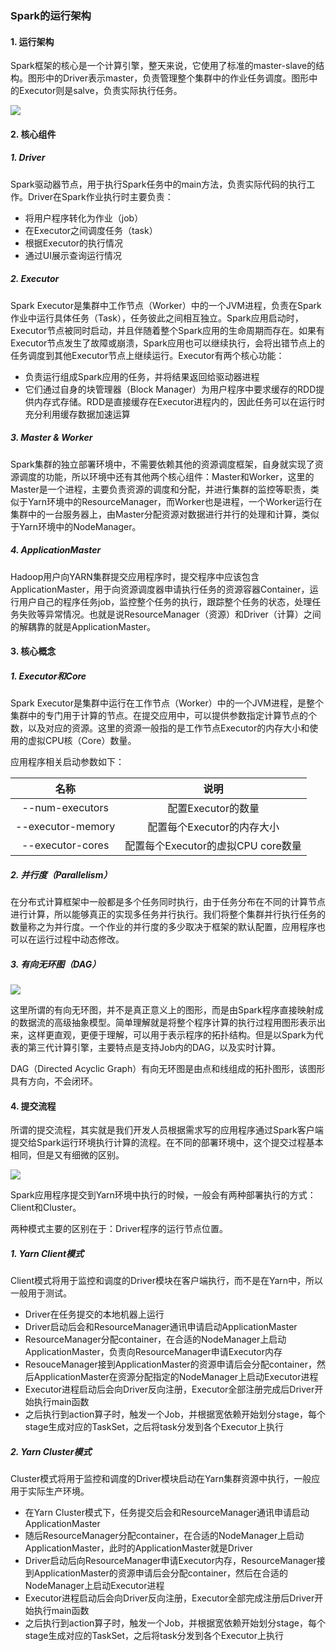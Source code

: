 ### Spark的运行架构

#### 1. 运行架构

Spark框架的核心是一个计算引擎，整天来说，它使用了标准的master-slave的结构。图形中的Driver表示master，负责管理整个集群中的作业任务调度。图形中的Executor则是salve，负责实际执行任务。

![](http://typora-image.test.upcdn.net/images/Spark的运行架构.jpg)

#### 2. 核心组件

##### 1. Driver

Spark驱动器节点，用于执行Spark任务中的main方法，负责实际代码的执行工作。Driver在Spark作业执行时主要负责：

- 将用户程序转化为作业（job）
- 在Executor之间调度任务（task）
- 根据Executor的执行情况
- 通过UI展示查询运行情况

##### 2. Executor

Spark Executor是集群中工作节点（Worker）中的一个JVM进程，负责在Spark作业中运行具体任务（Task），任务彼此之间相互独立。Spark应用启动时，Executor节点被同时启动，并且伴随着整个Spark应用的生命周期而存在。如果有Executor节点发生了故障或崩溃，Spark应用也可以继续执行，会将出错节点上的任务调度到其他Executor节点上继续运行。Executor有两个核心功能：

- 负责运行组成Spark应用的任务，并将结果返回给驱动器进程
- 它们通过自身的块管理器（Block Manager）为用户程序中要求缓存的RDD提供内存式存储。RDD是直接缓存在Executor进程内的，因此任务可以在运行时充分利用缓存数据加速运算

##### 3. Master & Worker

Spark集群的独立部署环境中，不需要依赖其他的资源调度框架，自身就实现了资源调度的功能，所以环境中还有其他两个核心组件：Master和Worker，这里的Master是一个进程，主要负责资源的调度和分配，并进行集群的监控等职责，类似于Yarn环境中的ResourceManager，而Worker也是进程，一个Worker运行在集群中的一台服务器上，由Master分配资源对数据进行并行的处理和计算，类似于Yarn环境中的NodeManager。

##### 4. ApplicationMaster

Hadoop用户向YARN集群提交应用程序时，提交程序中应该包含ApplicationMaster，用于向资源调度器申请执行任务的资源容器Container，运行用户自己的程序任务job，监控整个任务的执行，跟踪整个任务的状态，处理任务失败等异常情况。也就是说ResourceManager（资源）和Driver（计算）之间的解耦靠的就是ApplicationMaster。

#### 3. 核心概念

##### 1. Executor和Core

Spark Executor是集群中运行在工作节点（Worker）中的一个JVM进程，是整个集群中的专门用于计算的节点。在提交应用中，可以提供参数指定计算节点的个数，以及对应的资源。这里的资源一般指的是工作节点Executor的内存大小和使用的虚拟CPU核（Core）数量。

应用程序相关启动参数如下：

|       名称        |                说明                |
| :---------------: | :--------------------------------: |
|  --num-executors  |         配置Executor的数量         |
| --executor-memory |     配置每个Executor的内存大小     |
| --executor-cores  | 配置每个Executor的虚拟CPU core数量 |

##### 2. 并行度（Parallelism）

在分布式计算框架中一般都是多个任务同时执行，由于任务分布在不同的计算节点进行计算，所以能够真正的实现多任务并行执行。我们将整个集群并行执行任务的数量称之为并行度。一个作业的并行度的多少取决于框架的默认配置，应用程序也可以在运行过程中动态修改。

##### 3. 有向无环图（DAG）

![](http://typora-image.test.upcdn.net/images/DAG有向无环图.jpg)

这里所谓的有向无环图，并不是真正意义上的图形，而是由Spark程序直接映射成的数据流的高级抽象模型。简单理解就是将整个程序计算的执行过程用图形表示出来，这样更直观，更便于理解，可以用于表示程序的拓扑结构。但是以Spark为代表的第三代计算引擎，主要特点是支持Job内的DAG，以及实时计算。

DAG（Directed Acyclic Graph）有向无环图是由点和线组成的拓扑图形，该图形具有方向，不会闭环。

#### 4. 提交流程

所谓的提交流程，其实就是我们开发人员根据需求写的应用程序通过Spark客户端提交给Spark运行环境执行计算的流程。在不同的部署环境中，这个提交过程基本相同，但是又有细微的区别。

![](http://typora-image.test.upcdn.net/images/Spark-Yarn提交流程.jpg)

Spark应用程序提交到Yarn环境中执行的时候，一般会有两种部署执行的方式：Client和Cluster。

两种模式主要的区别在于：Driver程序的运行节点位置。

##### 1. Yarn Client模式

Client模式将用于监控和调度的Driver模块在客户端执行，而不是在Yarn中，所以一般用于测试。

- Driver在任务提交的本地机器上运行
- Driver启动后会和ResourceManager通讯申请启动ApplicationMaster
- ResourceManager分配container，在合适的NodeManager上启动ApplicationMaster，负责向ResourceManager申请Executor内存
- ResouceManager接到ApplicationMaster的资源申请后会分配container，然后ApplicationMaster在资源分配指定的NodeManager上启动Executor进程
- Executor进程启动后会向Driver反向注册，Executor全部注册完成后Driver开始执行main函数
- 之后执行到action算子时，触发一个Job，并根据宽依赖开始划分stage，每个stage生成对应的TaskSet，之后将task分发到各个Executor上执行

##### 2. Yarn Cluster模式

Cluster模式将用于监控和调度的Driver模块启动在Yarn集群资源中执行，一般应用于实际生产环境。

- 在Yarn Cluster模式下，任务提交后会和ResourceManager通讯申请启动ApplicationMaster
- 随后ResourceManager分配container，在合适的NodeManager上启动ApplicationMaster，此时的ApplicationMaster就是Driver
- Driver启动后向ResourceManager申请Executor内存，ResourceManager接到ApplicationMaster的资源申请后会分配container，然后在合适的NodeManager上启动Executor进程
- Executor进程启动后会向Driver反向注册，Executor全部完成注册后Driver开始执行main函数
- 之后执行到action算子时，触发一个Job，并根据宽依赖开始划分stage，每个stage生成对应的TaskSet，之后将task分发到各个Executor上执行